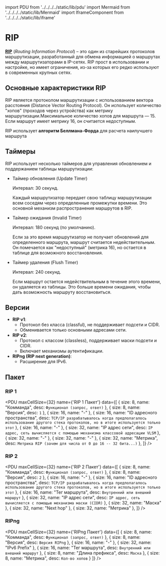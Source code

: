 import PDU from '../../../../static/lib/pdu'
import Mermaid from '../../../../static/lib/Mermaid'
import IframeComponent from '../../../../static/lib/iframe'

# RIP

**[RIP](https://www.youtube.com/watch?v=PfakLoNEmn0)** (*Routing Information Protocol*) – это один из старейших протоколов маршрутизации, разработанный для обмена информацией о маршрутах между маршрутизаторами в IP-сетях. RIP прост в использовании и настройке, но имеет ограничения, из-за которых его редко используют в современных крупных сетях.

## Основные характеристики RIP

RIP является протоколом маршрутизации с использованием вектора расстояния (Distance Vector Routing Protocol). Он использует количество "хопов" (проходов через устройства) как метрику маршрутизации.Максимальное количество хопов для маршрута — 15. Если маршрут имеет метрику 16, он считается недоступным. 

RIP использует **алгоритм Беллмана-Форда** для расчета наилучшего маршрута

## Таймеры

RIP использует несколько таймеров для управления обновлением и поддержанием таблицы маршрутизации:

- Таймер обновления (Update Timer)

    Интервал: 30 секунд.

    Каждый маршрутизатор передает свою таблицу маршрутизации всем соседям через определенные промежутки времени.
    Это основной механизм распространения маршрутов в RIP.
    
- Таймер ожидания (Invalid Timer)

    Интервал: 180 секунд (по умолчанию).

    Если за это время маршрутизатор не получает обновлений для определенного маршрута, маршрут считается недействительным.
    Он помечается как "недоступный" (метрика 16), но остается в таблице для возможного восстановления.


- Таймер удаления (Flush Timer)

    Интервал: 240 секунд.

    Если маршрут остается недействительным в течение этого времени, он удаляется из таблицы.
    Это больше времени ожидания, чтобы дать возможность маршруту восстановиться.

## Версии
   - **RIP v1**: 
     - Протокол без класса (classful), не поддерживает подсети и CIDR.
     - Обменивается только основными адресами сети.
   - **RIP v2**: 
     - Протокол с классом (classless), поддерживает маски подсети и CIDR.
     - Включает механизмы аутентификации.
   - **RIPng (RIP next generation)**: 
     - Расширение для IPv6.

## Пакет

### RIP 1
<PDU maxCellSize={32} name={'RIP 1 Пакет'} data={[
    { 
        size: 8, 
        name: "Комманда", 
        desc: `Функционал (запрос, ответ)`
    },
    { 
        size: 8, 
        name: "Версия", 
        desc: `1`
    },
    { 
        size: 16, 
        name: "-"
    },
    { 
        size: 16, 
        name: "ID адресного пространства", 
        desc: `TCP/IP разрабатывалось когда предполагалось использование другого стека протоколов, но в итоге используется только этот`
    },
    { 
        size: 16, 
        name: "-"
    },
    { 
        size: 32, 
        name: "IP адрес сети", 
        desc: `IP адрес, сеть вычисляется с помощью механизма классовой адресации VLSM`
    },
    { 
        size: 32, 
        name: "-"
    },
    { 
        size: 32, 
        name: "-"
    },
    { 
        size: 32, 
        name: "Метрика", 
        desc: `Метрика RIP (зачем для числа от 0 до 16 -- 32 бита...)`
    },
]} />

### RIP 2
<PDU maxCellSize={32} name={'RIP 2 Пакет'} data={[
    { 
        size: 8, 
        name: "Комманда", 
        desc: `Функционал (запрос, ответ)`
    },
    { 
        size: 8, 
        name: "Версия", 
        desc: `2`
    },
    { 
        size: 16, 
        name: "-"
    },
    { 
        size: 16, 
        name: "ID адресного пространства", 
        desc: `TCP/IP разрабатывалось когда предполагалось использование другого стека протоколов, но в итоге используется только этот`
    },
    { 
        size: 16, 
        name: "Тег маршрута",
        desc: `Внутренний или внешний маршрут`
    },
    { 
        size: 32, 
        name: "IP адрес сети", 
        desc: `IP адрес, сеть вычисляется с помощью механизма маски (CIDR)`
    },
    { 
        size: 32, 
        name: "Маска"
    },
    { 
        size: 32, 
        name: "Next hop"
    },
    { 
        size: 32, 
        name: "Метрика"
    },
]} />

### RIPng

<PDU maxCellSize={32} name={'RIPng Пакет'} data={[
    { 
        size: 8, 
        name: "Комманда", 
        desc: `Функционал (запрос, ответ)`
    },
    { 
        size: 8, 
        name: "Версия", 
        desc: `Версия RIPng`
    },
    { 
        size: 16, 
        name: "-"
    },
    { 
        size: 32, 
        name: "IPv6 Prefix"
    },
    { 
        size: 16, 
        name: "Тег маршрута",
        desc: `Внутренний или внешний маршрут`
    },
    { 
        size: 8, 
        name: "Длина префикса", 
        desc: `Маска`
    },
    { 
        size: 8, 
        name: "Метрика", 
        desc: `Кол-во хопов`
    }
]} />
